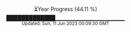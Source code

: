 <p align="center">
⏳Year Progress (44.11 %) <br>
█████████████▁▁▁▁▁▁▁▁▁▁▁▁▁▁▁▁▁ <br>
<sub>Updated: Sun, 11 Jun 2023 00:09:30 GMT</sub>
</p>

